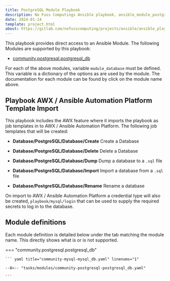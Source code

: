 ```yaml
---
title: PostgreSQL Module Playbook
description: No Fuss Computings Ansible playbook, ansible_module_postgres.yaml
date: 2024-01-14
template: project.html
about: https://gitlab.com/nofusscomputing/projects/ansible/ansible_playbooks
---
```


This playbook provides direct access to an Ansible Module. The following Modules are supported by this playbook:

- [community.postgresql.postgresql_db](https://docs.ansible.com/ansible/latest/collections/community/postgresql/postgresql_db_module.html)

For each of the above modules, variable `module_database` must be defined. This variable is a dictionary of the options as are used by the module. The documentation for each module can be found by click on the module name above. 


## Playbook AWX / Ansible Automation Platform Template Import

This playbook includes the AWX feature where it imports the playbook as job templates in to AWX / Ansible Automation Platform. The following job templates that will be created:

- **Database/PostgreSQL/Database/Create** Create a Database

- **Database/PostgreSQL/Database/Delete** Delete a Database

- **Database/PostgreSQL/Database/Dump** Dump a database to a `.sql` file

- **Database/PostgreSQL/Database/Import** Import a database from a `.sql` file

- **Database/PostgreSQL/Database/Rename** Rename a database

On import to AWX / Ansible Automation Platform a credential type will also be created, `playbook/mysql/login` that can be used to supply the required secrets to log in to the database.


## Module definitions

Each module definition is detailed below under the tab matching the module name. This directly shows what is or is not supported.

=== "community.postgresql.postgresql_db"

    ``` yaml title="community-mysql-mysql_db.yaml" linenums="1"

    --8<-- "tasks/modules/community-postgresql-postgresql_db.yaml"

    ```
